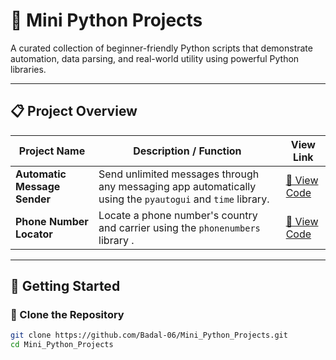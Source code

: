 # 🐍 Mini Python Projects

A curated collection of beginner-friendly Python scripts that demonstrate automation, data parsing, and real-world utility using powerful Python libraries.

---

## 📋 Project Overview

| Project Name               | Description / Function                                                                 | View Link                                                                 |
|---------------------------|-----------------------------------------------------------------------------------------|---------------------------------------------------------------------------|
| **Automatic Message Sender** | Send unlimited messages through any messaging app automatically using the `pyautogui` and `time` library.           | [🔗 View Code](https://github.com/Badal-06/Mini_Python_Projects/blob/main/PROJECT_1/Automatic%20Message%20Sender.py) |
| **Phone Number Locator**     | Locate a phone number's country and  carrier using the `phonenumbers` library .       | [🔗 View Code](https://github.com/Badal-06/Mini_Python_Projects/blob/main/PROJECT_2/Phone_Number_Locator.py)       |

---

## 🚀 Getting Started

### 🔧 Clone the Repository
```bash
git clone https://github.com/Badal-06/Mini_Python_Projects.git
cd Mini_Python_Projects
